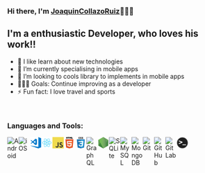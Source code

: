 ### Hi there, I'm [JoaquinCollazoRuiz][website]🙋🏻‍♂️

## I'm a enthusiastic Developer, who loves his work!!

- 🔭 I like learn about new technologies
- 🔨 I’m currently specialising in mobile apps
- 🔎 I’m looking to cools library to implements in mobile apps
- 👨🏻‍💻 Goals: Continue improving as a developer
- ⚡️ Fun fact: I love travel and sports

<br />

### Languages and Tools:

[<img align="left" alt="Android" width="26px" src="https://techcrunch.com/wp-content/uploads/2020/10/image9.png"/>][blank]
[<img align="left" alt="iOS" width="26px" src="https://is3-ssl.mzstatic.com/image/thumb/Purple115/v4/ec/70/a6/ec70a6ff-fbbb-f924-0b05-cfa0028e3269/Xcode-85-220-0-4-2x.png/1200x630bb.png"/>][blank]
[<img align="left" alt="Visual Studio Code" width="26px" src="https://raw.githubusercontent.com/github/explore/80688e429a7d4ef2fca1e82350fe8e3517d3494d/topics/visual-studio-code/visual-studio-code.png" />][blank]
[<img align="left" alt="React" width="26px" src="https://raw.githubusercontent.com/github/explore/80688e429a7d4ef2fca1e82350fe8e3517d3494d/topics/react/react.png" />][blank]
[<img align="left" alt="JavaScript" width="26px" src="https://raw.githubusercontent.com/github/explore/80688e429a7d4ef2fca1e82350fe8e3517d3494d/topics/javascript/javascript.png" />][blank]
[<img align="left" alt="HTML5" width="26px" src="https://raw.githubusercontent.com/github/explore/80688e429a7d4ef2fca1e82350fe8e3517d3494d/topics/html/html.png" />][blank]
[<img align="left" alt="CSS3" width="26px" src="https://raw.githubusercontent.com/github/explore/80688e429a7d4ef2fca1e82350fe8e3517d3494d/topics/css/css.png" />][blank]
[<img align="left" alt="GraphQL" width="26px" src="https://upload.wikimedia.org/wikipedia/commons/thumb/1/17/GraphQL_Logo.svg/2048px-GraphQL_Logo.svg.png"/>][blank]
[<img align="left" alt="Node.js" width="26px" src="https://raw.githubusercontent.com/github/explore/80688e429a7d4ef2fca1e82350fe8e3517d3494d/topics/nodejs/nodejs.png" />][blank]
[<img align="left" alt="SQLite" width="26px" src="https://download.logo.wine/logo/SQLite/SQLite-Logo.wine.png" />][blank]
[<img align="left" alt="MySQL" width="26px" src="https://img2.freepng.es/20180816/wjj/kisspng-logo-mysql-5-einfhrung-programmierung-referen-mysql-5b758eb2670562.190553501534430898422.jpg" />][blank]
[<img align="left" alt="MongoDB" width="26px" src="https://webassets.mongodb.com/_com_assets/cms/MongoDB_Logo_FullColorBlack_RGB-4td3yuxzjs.png" />][blank]
[<img align="left" alt="Git" width="26px" src="https://git-scm.com/images/logos/downloads/Git-Icon-1788C.png" />][blank]
[<img align="left" alt="GitHub" width="26px" src="https://github.githubassets.com/images/modules/logos_page/Octocat.png" />][blank]
[<img align="left" alt="GitLab" width="26px" src="https://mau.dev/uploads/-/system/project/avatar/53/gitlab.png" />][blank]
[<img align="left" alt="Terminal" width="26px" src="https://raw.githubusercontent.com/github/explore/80688e429a7d4ef2fca1e82350fe8e3517d3494d/topics/terminal/terminal.png" />][blank]

[website]: https://linkedin.com/in/joaquincollazoruiz
[instagram]: https://instagram.com/joaquincollazoruiz
[linkedin]: https://linkedin.com/in/joaquincollazoruiz
[blank]: ""

